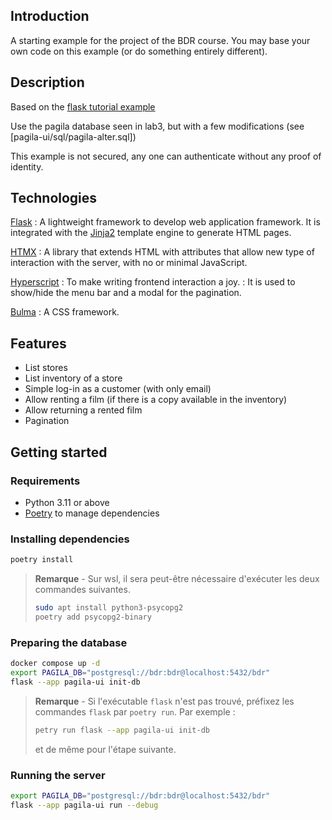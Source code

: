 ## Introduction

A starting example for the project of the BDR course. You may base your own code on this example (or do something entirely different).


## Description

Based on the [flask tutorial example](https://github.com/pallets/flask/tree/main/examples/tutorial)

Use the pagila database seen in lab3, but with a few modifications (see [pagila-ui/sql/pagila-alter.sql])

This example is not secured, any one can authenticate without any proof of identity.


## Technologies

[Flask](https://flask.palletsprojects.com/en/stable/)
: A lightweight framework to develop web application framework. It is integrated with the [Jinja2](https://jinja.palletsprojects.com/en/stable/) template engine to generate HTML pages.

[HTMX](https://htmx.org/)
: A library that extends HTML with attributes that allow new type of interaction with the server, with no or minimal JavaScript.

[Hyperscript](https://hyperscript.org/)
: To make writing frontend interaction a joy.
: It is used to show/hide the menu bar and a modal for the pagination.

[Bulma](https://bulma.io/)
: A CSS framework.


## Features

- List stores
- List inventory of a store
- Simple log-in as a customer (with only email)
- Allow renting a film (if there is a copy available in the inventory)
- Allow returning a rented film
- Pagination


## Getting started

### Requirements

- Python 3.11 or above
- [Poetry](https://python-poetry.org/) to manage dependencies

### Installing dependencies

```sh
poetry install
```

> **Remarque** - Sur wsl, il sera peut-être nécessaire d'exécuter les deux commandes suivantes.
> ```sh
> sudo apt install python3-psycopg2
> poetry add psycopg2-binary
> ```

### Preparing the database

```sh
docker compose up -d
export PAGILA_DB="postgresql://bdr:bdr@localhost:5432/bdr" 
flask --app pagila-ui init-db
```

> **Remarque** - Si l'exécutable `flask` n'est pas trouvé, préfixez les commandes `flask` par `poetry run`. Par exemple :
> ```sh
> petry run flask --app pagila-ui init-db
> ```
> et de même pour l'étape suivante.

### Running the server

```sh
export PAGILA_DB="postgresql://bdr:bdr@localhost:5432/bdr" 
flask --app pagila-ui run --debug
```
